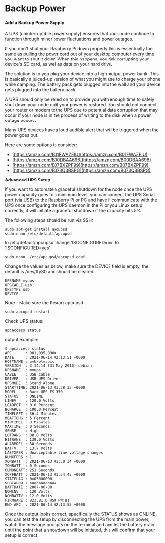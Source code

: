 # Backup Power

#### Add a Backup Power Supply

A UPS \(uninterruptible power supply\) ensures that your node continue to function through minor power fluctuations and power outages.

If you don't shut your Raspberry Pi down properly this is essentually the same as pulling the power cord out of your desktop computer every time you want to shut it down. When this happens, you risk corrupting your device's SD card, as well as data on your hard drive.

The solution is to you plug your device into a high-output power bank. This is basically a juiced-up version of what you might use to charge your phone while camping. The battery pack gets plugged into the wall and your device gets plugged into the battery pack.

A UPS should only be relied on to provide you with enough time to safely shut down your node until your power is restored. You should not connect your router or modem to the UPS due to potential data corruption that may occur if your node is in the process of writing to the disk when a power outage occurs.

Many UPS devices have a loud audible alert that will be triggered when the power goes out.

Here are some options to consider:

* [https://amzn.com/B01FWAZEIU](https://amzn.com/B01FWAZEIU)
* [https://amzn.com/B00DBAA696](https://amzn.com/B00DBAA696)
* [https://amzn.com/B07BXZPF99](https://amzn.com/B07BXZPF99)
* [https://amzn.com/B073Q3BSPG](https://amzn.com/B073Q3BSPG)

**Advanced UPS Setup**

If you want to automate a graceful shutdown for the node once the UPS power capacity goes to a minimum level, you can connect the UPS Serial port \(via USB\) to the Raspberry Pi or PC and have it communicate with the UPS once configuring the UPS daemon in the Pi or you Linux setup correctly, it will initiate a graceful shutdown if the capacity hits 5%

The following steps should be run via SSH:

```text
sudo apt-get install apcupsd
sudo nano /etc/default/apcupsd
```

In /etc/default/apcupsd change 'ISCONFIGURED=no' to 'ISCONFIGURED=yes'

```text
sudo nano  /etc/apcupsd/apcupsd.conf
```

Change the values as below, make sure the DEVICE field is empty, the default is /dev/ttyS0 and should be cleared.

```text
UPSNAME myups
UPSCABLE usb
UPSTYPE usb
DEVICE
```

Note - Make sure the Restart apcupsd

```text
sudo apcupsd restart
```

Check UPS status:

```text
apcaccess status
```

output example:

```text
$ apcaccess status
APC      : 001,035,0900
DATE     : 2021-06-14 02:13:51 +0000
HOSTNAME : umbrelmavic
VERSION  : 3.14.14 (31 May 2016) debian
UPSNAME  : myups
CABLE    : USB Cable
DRIVER   : USB UPS Driver
UPSMODE  : Stand Alone
STARTTIME: 2021-06-13 01:38:35 +0000
MODEL    : Back-UPS ES 350
STATUS   : ONLINE
LINEV    : 120.0 Volts
LOADPCT  : 0.0 Percent
BCHARGE  : 100.0 Percent
TIMELEFT : 36.4 Minutes
MBATTCHG : 5 Percent
MINTIMEL : 3 Minutes
MAXTIME  : 0 Seconds
SENSE    : High
LOTRANS  : 88.0 Volts
HITRANS  : 139.0 Volts
ALARMDEL : 30 Seconds
BATTV    : 13.7 Volts
LASTXFER : Unacceptable line voltage changes
NUMXFERS : 1
XONBATT  : 2021-06-13 01:50:34 +0000
TONBATT  : 0 Seconds
CUMONBATT: 251 Seconds
XOFFBATT : 2021-06-13 01:54:45 +0000
STATFLAG : 0x05000008
SERIALNO : XXXXXXXXXXXX
BATTDATE : 2007-06-08
NOMINV   : 120 Volts
NOMBATTV : 12.0 Volts
FIRMWARE : 823.B1.D USB FW:B1
END APC  : 2021-06-14 02:13:55 +0000
```

Once the output looks correct, specifically the STATUS shows as ONLINE, you can test the setup by disconnecting the UPS from the main power, watch the message prompts on the terminal and and let the battery drain until the point that a showdown will be initiated, this will confirm that your setup is correct.

